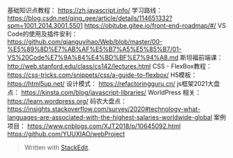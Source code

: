 基础知识点教程：
https://zh.javascript.info/
学习路线：
https://blog.csdn.net/qing_gee/article/details/114651332?spm=1001.2014.3001.5501
https://objtube.gitee.io/front-end-roadmap/#/
VS Code的使用及插件安利：
https://github.com/qianguyihao/Web/blob/master/00-%E5%89%8D%E7%AB%AF%E5%B7%A5%E5%85%B7/01-VS%20Code%E7%9A%84%E4%BD%BF%E7%94%A8.md
斯坦福前端课：
http://web.stanford.edu/class/cs142/lectures.html
CSS - FlexBox教程：
https://css-tricks.com/snippets/css/a-guide-to-flexbox/
H5模板：
https://html5up.net/
设计模式：
https://refactoringguru.cn/
js框架2021大盘点：
https://kinsta.com/blog/javascript-libraries/
WorldPress 相关：
https://learn.wordpress.org/
码农大盘点：
https://insights.stackoverflow.com/survey/2020#technology-what-languages-are-associated-with-the-highest-salaries-worldwide-global
案例项目：
https://www.cnblogs.com/XJT2018/p/10645092.html
https://github.com/YUUXIAO/webProject

> Written with [StackEdit](https://stackedit.io/).
<!--stackedit_data:
eyJoaXN0b3J5IjpbMTI0ODMxMDgzNywxNjk1MzY3MjM0LC02Mz
kzNDkzOTIsLTU2OTc2ODUyNF19
-->